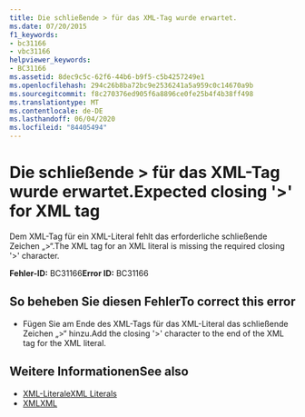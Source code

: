 ```yaml
---
title: Die schließende > für das XML-Tag wurde erwartet.
ms.date: 07/20/2015
f1_keywords:
- bc31166
- vbc31166
helpviewer_keywords:
- BC31166
ms.assetid: 8dec9c5c-62f6-44b6-b9f5-c5b4257249e1
ms.openlocfilehash: 294c26b8ba72bc9e2536241a5a959c0c14670a9b
ms.sourcegitcommit: f8c270376ed905f6a8896ce0fe25b4f4b38ff498
ms.translationtype: MT
ms.contentlocale: de-DE
ms.lasthandoff: 06/04/2020
ms.locfileid: "84405494"
---
```

# <a name="expected-closing--for-xml-tag"></a><span data-ttu-id="a58ad-102">Die schließende > für das XML-Tag wurde erwartet.</span><span class="sxs-lookup"><span data-stu-id="a58ad-102">Expected closing '>' for XML tag</span></span>
<span data-ttu-id="a58ad-103">Dem XML-Tag für ein XML-Literal fehlt das erforderliche schließende Zeichen „>“.</span><span class="sxs-lookup"><span data-stu-id="a58ad-103">The XML tag for an XML literal is missing the required closing '>' character.</span></span>  
  
 <span data-ttu-id="a58ad-104">**Fehler-ID:** BC31166</span><span class="sxs-lookup"><span data-stu-id="a58ad-104">**Error ID:** BC31166</span></span>  
  
## <a name="to-correct-this-error"></a><span data-ttu-id="a58ad-105">So beheben Sie diesen Fehler</span><span class="sxs-lookup"><span data-stu-id="a58ad-105">To correct this error</span></span>  
  
- <span data-ttu-id="a58ad-106">Fügen Sie am Ende des XML-Tags für das XML-Literal das schließende Zeichen „>“ hinzu.</span><span class="sxs-lookup"><span data-stu-id="a58ad-106">Add the closing '>' character to the end of the XML tag for the XML literal.</span></span>  
  
## <a name="see-also"></a><span data-ttu-id="a58ad-107">Weitere Informationen</span><span class="sxs-lookup"><span data-stu-id="a58ad-107">See also</span></span>

- [<span data-ttu-id="a58ad-108">XML-Literale</span><span class="sxs-lookup"><span data-stu-id="a58ad-108">XML Literals</span></span>](../language-reference/xml-literals/index.md)
- [<span data-ttu-id="a58ad-109">XML</span><span class="sxs-lookup"><span data-stu-id="a58ad-109">XML</span></span>](../programming-guide/language-features/xml/index.md)
